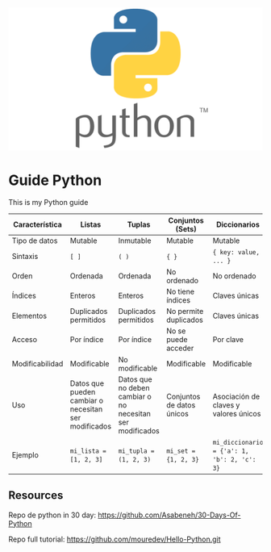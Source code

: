 <p align="center">
    <a href="https://www.python.org/">
        <img src="resources\Python.png" alt="python">
    </a>
</p>

# Guide Python
This is my Python guide

| Característica   | Listas                 | Tuplas                  | Conjuntos (Sets)          | Diccionarios              |
|------------------|------------------------|-------------------------|---------------------------|---------------------------|
| Tipo de datos    | Mutable                | Inmutable               | Mutable                   | Mutable                   |
| Sintaxis         | `[ ]`                  | `( )`                   | `{ }`                     | `{ key: value, ... }`     |
| Orden            | Ordenada               | Ordenada                | No ordenado               | No ordenado               |
| Índices          | Enteros               | Enteros                | No tiene índices          | Claves únicas             |
| Elementos        | Duplicados permitidos | Duplicados permitidos  | No permite duplicados     | Claves únicas             |
| Acceso           | Por índice             | Por índice             | No se puede acceder       | Por clave                 |
| Modificabilidad  | Modificable            | No modificable         | Modificable               | Modificable               |
| Uso              | Datos que pueden cambiar o necesitan ser modificados | Datos que no deben cambiar o no necesitan ser modificados | Conjuntos de datos únicos | Asociación de claves y valores únicos |
| Ejemplo          | `mi_lista = [1, 2, 3]` | `mi_tupla = (1, 2, 3)` | `mi_set = {1, 2, 3}`      | `mi_diccionario = {'a': 1, 'b': 2, 'c': 3}` |


## Resources

Repo de python in 30 day: https://github.com/Asabeneh/30-Days-Of-Python

Repo full tutorial: https://github.com/mouredev/Hello-Python.git